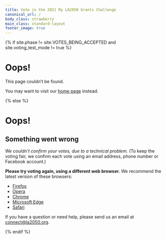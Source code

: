 ```yaml
---
title: Vote in the 2021 My LA2050 Grants Challenge
canonical_url: /
body_class: strawberry
main_class: standard-layout
footer_image: true
---
```


{% if site.phase != site.VOTES_BEING_ACCEPTED and site.voting_test_mode != true %}

# Oops!

<div class="introduction" markdown="1">
This page couldn’t be found.

You may want to visit our [home page](/) instead.
</div>

{% else %}

# Oops!

## Something went wrong

*We couldn’t confirm your votes, due to a technical problem.* (To keep the voting fair, we confirm each vote using an email address, phone number or Facebook account.)

**Please try voting again, using a different web browser.** We recommend the latest version of these browsers:

* [Firefox](https://www.mozilla.org/firefox/)
* [Opera](https://www.opera.com)
* [Chrome](https://www.google.com/chrome/)
* [Microsoft Edge](https://www.microsoft.com/windows/microsoft-edge)
* [Safari](https://www.apple.com/safari/)

If you have a question or need help, please send us an email at <a href="mailto:connect@la2050.org">connect@la2050.org</a>.

{% endif %}
